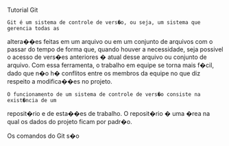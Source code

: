 Tutorial Git

	Git é um sistema de controle de vers�o, ou seja, um sistema que gerencia todas as 
altera��es feitas em um arquivo ou em um conjunto de arquivos com o passar
do tempo de forma que, quando houver a necessidade, seja possivel o acesso de vers�es
anteriores � atual desse arquivo ou conjunto de arquivo. Com essa ferramenta, o trabalho
em equipe se torna mais f�cil, dado que n�o h� conflitos entre os membros da equipe no que diz
respeito a modifica��es no projeto.

	O funcionamento de um sistema de controle de vers�o consiste na exist�ncia de um
reposit�rio e de esta��es de trabalho. O reposit�rio � uma �rea na qual os dados do projeto ficam por padr�o.




Os comandos do Git s�o
